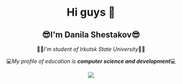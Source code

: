 <div align = center>

# Hi guys 👋

## 😎**I'm Danila Shestakov**😎

👨‍🎓*I'm student of Irkutsk State University*👨‍🎓

💻*My profile of education is **computer science and development***💻

<img src = "https://media.giphy.com/media/v1.Y2lkPTc5MGI3NjExMXVsN3hla2M4eHl5MW1zMTRnZWdzcGswcXAxa2Y3djE1ajV5NzlrMyZlcD12MV9naWZzX3NlYXJjaCZjdD1n/H03PuVdwREB21ANkLX/giphy.gif">
</div>
